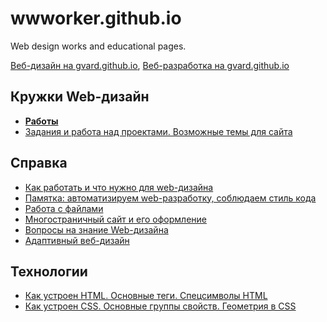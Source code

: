 # wwworker.github.io
Web design works and educational pages.

[Веб-дизайн на gvard.github.io](https://gvard.github.io/web/), [Веб-разработка на gvard.github.io](https://gvard.github.io/dev/)

## Кружки Web-дизайн
* **[Работы](works/)**
* [Задания и работа над проектами. Возможные темы для сайта](task/)

## Справка
* [Как работать и что нужно для web-дизайна](tools/)
* [Памятка: автоматизируем web-разработку, соблюдаем стиль кода](memo/)
* [Работа с файлами](files/)
* [Многостраничный сайт и его оформление](site/)
* [Вопросы на знание Web-дизайна](check/)
* [Адаптивный веб-дизайн](media/)

## Технологии
* [Как устроен HTML. Основные теги. Спецсимволы HTML](html/)
* [Как устроен CSS. Основные группы свойств. Геометрия в CSS](css/)

